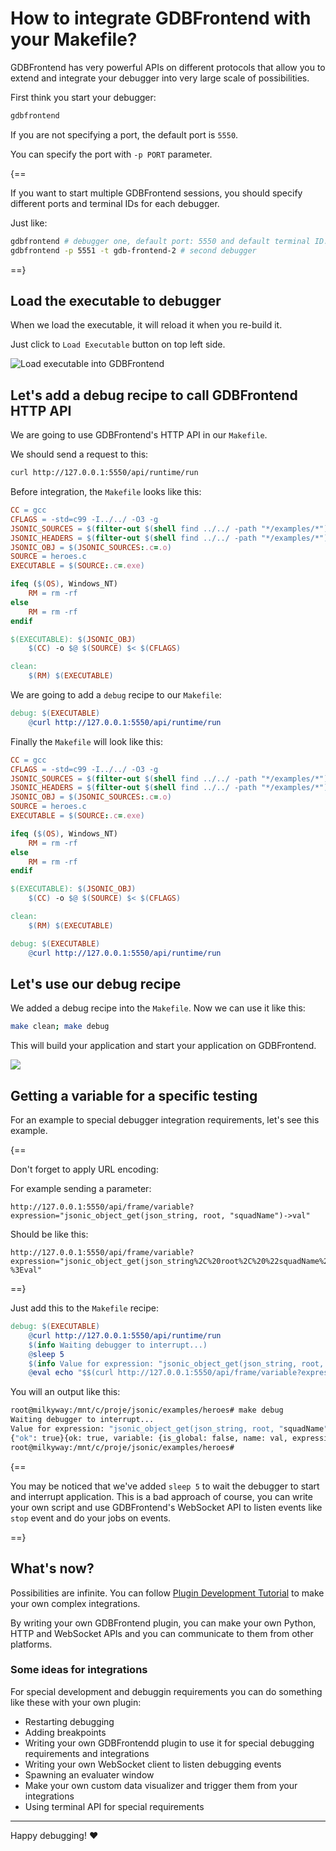 # How to integrate GDBFrontend with your Makefile?
GDBFrontend has very powerful APIs on different protocols that allow you to extend and integrate your debugger into very large scale of possibilities.

First think you start your debugger:

```bash
gdbfrontend
```

If you are not specifying a port, the default port is `5550`.

You can specify the port with `-p PORT` parameter.

{==

If you want to start multiple GDBFrontend sessions, you should specify different ports and terminal IDs for each debugger.

Just like:

```bash
gdbfrontend # debugger one, default port: 5550 and default terminal ID: gdb-frontend
gdbfrontend -p 5551 -t gdb-frontend-2 # second debugger
```

==}

## Load the executable to debugger
When we load the executable, it will reload it when you re-build it.

Just click to `Load Executable` button on top left side.

![Load executable into GDBFrontend](https://i.imgur.com/BxcWVVv.png)

## Let's add a debug recipe to call GDBFrontend HTTP API
We are going to use GDBFrontend's HTTP API in our `Makefile`. 

We should send a request to this:

```bash
curl http://127.0.0.1:5550/api/runtime/run
```

Before integration, the `Makefile` looks like this:

```Makefile
CC = gcc
CFLAGS = -std=c99 -I../../ -O3 -g
JSONIC_SOURCES = $(filter-out $(shell find ../../ -path "*/examples/*"), $(shell find ../../ -name "*.c"))
JSONIC_HEADERS = $(filter-out $(shell find ../../ -path "*/examples/*"), $(shell find ../../ -name "*.h"))
JSONIC_OBJ = $(JSONIC_SOURCES:.c=.o)
SOURCE = heroes.c
EXECUTABLE = $(SOURCE:.c=.exe)

ifeq ($(OS), Windows_NT)
	RM = rm -rf
else
	RM = rm -rf
endif

$(EXECUTABLE): $(JSONIC_OBJ)
	$(CC) -o $@ $(SOURCE) $< $(CFLAGS)

clean:
	$(RM) $(EXECUTABLE)
```

We are going to add a `debug` recipe to our `Makefile`:

```Makefile
debug: $(EXECUTABLE)
	@curl http://127.0.0.1:5550/api/runtime/run
```

Finally the `Makefile` will look like this:

```Makefile
CC = gcc
CFLAGS = -std=c99 -I../../ -O3 -g
JSONIC_SOURCES = $(filter-out $(shell find ../../ -path "*/examples/*"), $(shell find ../../ -name "*.c"))
JSONIC_HEADERS = $(filter-out $(shell find ../../ -path "*/examples/*"), $(shell find ../../ -name "*.h"))
JSONIC_OBJ = $(JSONIC_SOURCES:.c=.o)
SOURCE = heroes.c
EXECUTABLE = $(SOURCE:.c=.exe)

ifeq ($(OS), Windows_NT)
	RM = rm -rf
else
	RM = rm -rf
endif

$(EXECUTABLE): $(JSONIC_OBJ)
	$(CC) -o $@ $(SOURCE) $< $(CFLAGS)

clean:
	$(RM) $(EXECUTABLE)

debug: $(EXECUTABLE)
	@curl http://127.0.0.1:5550/api/runtime/run
```

## Let's use our debug recipe
We added a debug recipe into the `Makefile`. Now we can use it like this:

```bash
make clean; make debug
```

This will build your application and start your application on GDBFrontend.

![](https://i.imgur.com/n8tRD3A.png)

## Getting a variable for a specific testing
For an example to special debugger integration requirements, let's see this example.

{==

Don't forget to apply URL encoding:

For example sending a parameter:

```
http://127.0.0.1:5550/api/frame/variable?expression="jsonic_object_get(json_string, root, "squadName")->val"
```

Should be like this:

```
http://127.0.0.1:5550/api/frame/variable?expression="jsonic_object_get(json_string%2C%20root%2C%20%22squadName%22)-%3Eval"
```

==}

Just add this to the `Makefile` recipe:

```Makefile
debug: $(EXECUTABLE)
	@curl http://127.0.0.1:5550/api/runtime/run
	$(info Waiting debugger to interrupt...)
	@sleep 5
	$(info Value for expression: "jsonic_object_get(json_string, root, "squadName")->val")
	@eval echo "$$(curl http://127.0.0.1:5550/api/frame/variable?expression="jsonic_object_get(json_string%2C%20root%2C%20%22squadName%22)-%3Eval")"
```

You will an output like this:

```bash
root@milkyway:/mnt/c/proje/jsonic/examples/heroes# make debug
Waiting debugger to interrupt...
Value for expression: "jsonic_object_get(json_string, root, "squadName")->val"
{"ok": true}{ok: true, variable: {is_global: false, name: val, expression: jsonic_object_get(json_string, root, "squadName")->val, is_pointer: true, is_optimized_out: false, address: 0x55555555ac78, value: Super "hero" squad, is_nts: true, type: {alignof: 8, code: 1, name: null, sizeof: 8, tag: null, is_pointer: true, terminal: {alignof: 1, code: 8, name: char, sizeof: 1, tag: null, is_pointer: false}}, type_tree: [{alignof: 8, code: 1, name: null, sizeof: 8, tag: null, is_pointer: true}, {alignof: 1, code: 8, name: char, sizeof: 1, tag: null, is_pointer: false}], members: []}}
root@milkyway:/mnt/c/proje/jsonic/examples/heroes# 
```

{==

You may be noticed that we've added `sleep 5` to wait the debugger to start and interrupt application. This is a bad approach of course, you can write your own script and use GDBFrontend's WebSocket API to listen events like `stop` event and do your jobs on events.

==}

## What's now?
Possibilities are infinite. You can follow [Plugin Development Tutorial](plugin-development.md) to make your own complex integrations.

By writing your own GDBFrontend plugin, you can make your own Python, HTTP and WebSocket APIs and you can communicate to them from other platforms.

### Some ideas for integrations
For special development and debuggin requirements you can do something like these with your own plugin:

* Restarting debugging
* Adding breakpoints
* Writing your own GDBFrontendd plugin to use it for special debugging requirements and integrations
* Writing your own WebSocket client to listen debugging events
* Spawning an evaluater window
* Make your own custom data visualizer and trigger them from your integrations
* Using terminal API for special requirements

-------------------
Happy debugging! ❤️